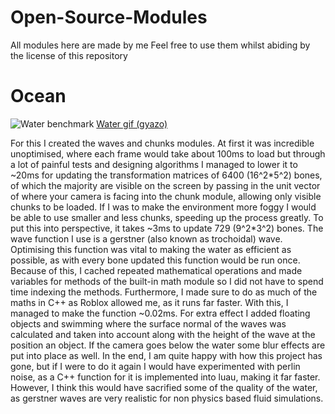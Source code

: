 # Open-Source-Modules

All modules here are made by me
Feel free to use them whilst abiding by the license of this repository

# Ocean
![Water benchmark](https://user-images.githubusercontent.com/81488914/113968432-fae08a80-982a-11eb-97db-2a99281fdfae.png)
[Water gif (gyazo)](https://i.gyazo.com/e5f71390cb16ed65216e265e9ca0b6ac.mp4)

For this I created the waves and chunks modules. At first it was incredible unoptimised, where each frame would take about 100ms to load but through a lot of painful tests and designing algorithms I managed to lower it to ~20ms for updating the transformation matrices of  6400 (16^2\*5^2) bones, of which the majority are visible on the screen by passing in the unit vector of where your camera is facing into the chunk module, allowing only visible chunks to be loaded. If I was to make the environment more foggy I would be able to use smaller and less chunks, speeding up the process greatly. To put this into perspective, it takes ~3ms to update 729 (9^2\*3^2) bones.
The wave function I use is a gerstner (also known as trochoidal) wave. Optimising this function was vital to making the water as efficient as possible, as with every bone updated this function would be run once. Because of this, I cached repeated mathematical operations and made variables for methods of the built-in math module so I did not have to spend time indexing the methods. Furthermore, I made sure to do as much of the maths in C++ as Roblox allowed me, as it runs far faster. With this, I managed to make the function ~0.02ms.
For extra effect I added floating objects and swimming where the surface normal of the waves was calculated and taken into account along with the height of the wave at the position an object. If the camera goes below the water some blur effects are put into place as well.
In the end, I am quite happy with how this project has gone, but if I were to do it again I would have experimented with perlin noise, as a C++ function for it is implemented into luau, making it far faster. However, I think this would have sacrified some of the quality of the water, as gerstner waves are very realistic for non physics based fluid simulations.
